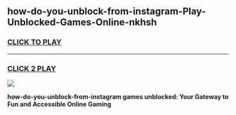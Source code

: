 
## how-do-you-unblock-from-instagram-Play-Unblocked-Games-Online-nkhsh
<h3>
<a href="https://premium76.site?title=how-do-you-unblock-from-instagram&ref=25A">CLICK TO PLAY</a></h3>
<hr>

<h3>
<a href="https://premium76.site?title=how-do-you-unblock-from-instagram&ref=25A">CLICK 2 PLAY</a>
  
</h3>

<a href="https://premium76.site?title=how-do-you-unblock-from-instagram&ref=25A"><img src="https://clearcache.store/games.png"></a>


**how-do-you-unblock-from-instagram games unblocked: Your Gateway to Fun and Accessible Online Gaming**
